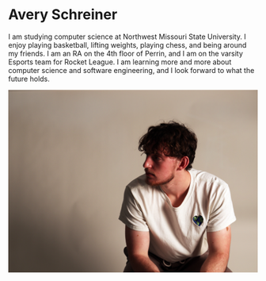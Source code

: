 # Avery Schreiner
I am studying computer science at Northwest Missouri State University.
I enjoy playing basketball, lifting weights, playing chess, and being around my friends.
I am an RA on the 4th floor of Perrin, and I am on the varsity Esports team for Rocket League.
I am learning more and more about computer science and software engineering, and I look forward to what the future holds.

![Personal Photo](averystudio-edited.jpg)
